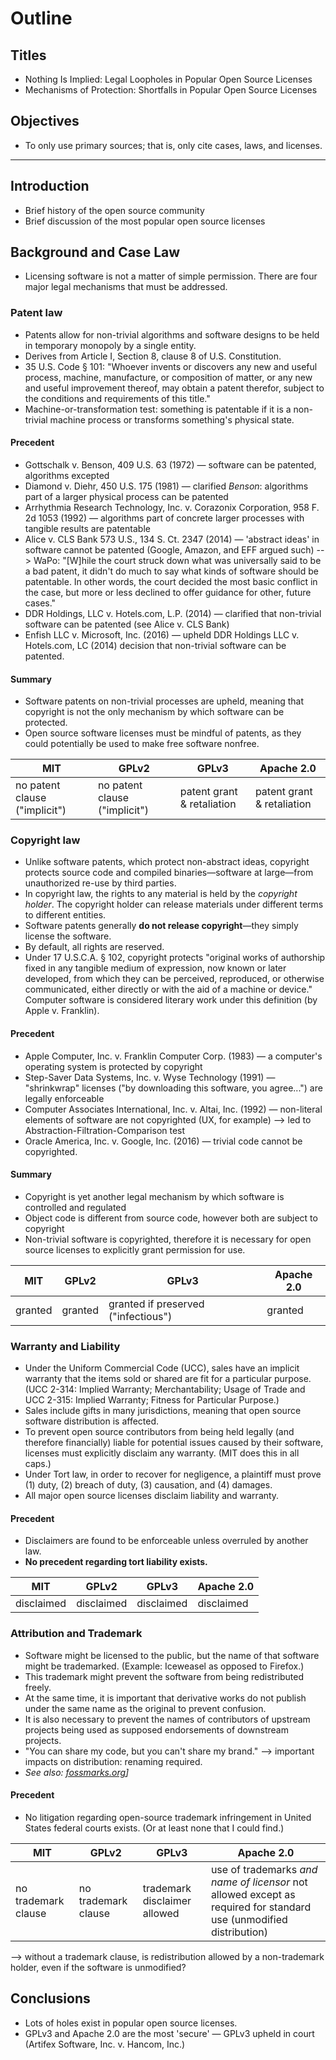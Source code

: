 
# Outline

## Titles
* Nothing Is Implied: Legal Loopholes in Popular Open Source Licenses
* Mechanisms of Protection: Shortfalls in Popular Open Source Licenses

## Objectives
* To only use primary sources; that is, only cite cases, laws, and licenses.

---

## Introduction
* Brief history of the open source community
* Brief discussion of the most popular open source licenses

## Background and Case Law
* Licensing software is not a matter of simple permission. There are four major legal mechanisms that must be addressed.

### Patent law
* Patents allow for non-trivial algorithms and software designs to be held in temporary monopoly by a single entity.
* Derives from Article I, Section 8, clause 8 of U.S. Constitution.
* 35 U.S. Code § 101: "Whoever invents or discovers any new and useful process, machine, manufacture, or composition of matter, or any new and useful improvement thereof, may obtain a patent therefor, subject to the conditions and requirements of this title."
* Machine-or-transformation test: something is patentable if it is a non-trivial machine process or transforms something's physical state.

#### Precedent
* Gottschalk v. Benson, 409 U.S. 63 (1972) — software can be patented, algorithms excepted
* Diamond v. Diehr, 450 U.S. 175 (1981) — clarified *Benson*: algorithms part of a larger physical process can be patented
* Arrhythmia Research Technology, Inc. v. Corazonix Corporation, 958 F. 2d 1053 (1992) — algorithms part of concrete larger processes with tangible results are patentable
* Alice v. CLS Bank 573 U.S., 134 S. Ct. 2347 (2014) — 'abstract ideas' in software cannot be patented (Google, Amazon, and EFF argued such) --> WaPo: "[W]hile the court struck down what was universally said to be a bad patent, it didn't do much to say what kinds of software should be patentable. In other words, the court decided the most basic conflict in the case, but more or less declined to offer guidance for other, future cases."
* DDR Holdings, LLC v. Hotels.com, L.P. (2014) — clarified that non-trivial software can be patented (see Alice v. CLS Bank)
* Enfish LLC v. Microsoft, Inc. (2016) — upheld DDR Holdings LLC v. Hotels.com, LC (2014) decision that non-trivial software can be patented.

#### Summary
* Software patents on non-trivial processes are upheld, meaning that copyright is not the only mechanism by which software can be protected.
* Open source software licenses must be mindful of patents, as they could potentially be used to make free software nonfree.

| MIT | GPLv2 | GPLv3 | Apache 2.0 |
| --- | ----- | ----- | ---------- |
| no patent clause ("implicit") | no patent clause ("implicit") | patent grant & retaliation | patent grant & retaliation |

### Copyright law
* Unlike software patents, which protect non-abstract ideas, copyright protects source code and compiled binaries—software at large—from unauthorized re-use by third parties.
* In copyright law, the rights to any material is held by the _copyright holder_. The copyright holder can release materials under different terms to different entities.
* Software patents generally **do not release copyright**—they simply license the software.
* By default, all rights are reserved.
* Under 17 U.S.C.A. § 102, copyright protects "original works of authorship fixed in any tangible medium of expression, now known or later developed, from which they can be perceived, reproduced, or otherwise communicated, either directly or with the aid of a machine or device." Computer software is considered literary work under this definition (by Apple v. Franklin).

#### Precedent
* Apple Computer, Inc. v. Franklin Computer Corp. (1983) — a computer's operating system is protected by copyright
* Step-Saver Data Systems, Inc. v. Wyse Technology (1991) — "shrinkwrap" licenses ("by downloading this software, you agree...") are legally enforceable
* Computer Associates International, Inc. v. Altai, Inc. (1992) — non-literal elements of software are not copyrighted (UX, for example) --> led to Abstraction-Filtration-Comparison test
* Oracle America, Inc. v. Google, Inc. (2016) — trivial code cannot be copyrighted.

#### Summary
* Copyright is yet another legal mechanism by which software is controlled and regulated
* Object code is different from source code, however both are subject to copyright
* Non-trivial software is copyrighted, therefore it is necessary for open source licenses to explicitly grant permission for use.

| MIT | GPLv2 | GPLv3 | Apache 2.0 |
| --- | ----- | ----- | ---------- |
| granted | granted | granted if preserved ("infectious") | granted |

### Warranty and Liability
* Under the Uniform Commercial Code (UCC), sales have an implicit warranty that the items sold or shared are fit for a particular purpose. (UCC 2-314: Implied Warranty; Merchantability; Usage of Trade and UCC 2-315: Implied Warranty; Fitness for Particular Purpose.)
* Sales include gifts in many jurisdictions, meaning that open source software distribution is affected.
* To prevent open source contributors from being held legally (and therefore financially) liable for potential issues caused by their software, licenses must explicitly disclaim any warranty. (MIT does this in all caps.)
* Under Tort law, in order to recover for negligence, a plaintiff must prove (1) duty, (2) breach of duty, (3) causation, and (4) damages.
* All major open source licenses disclaim liability and warranty.

#### Precedent
* Disclaimers are found to be enforceable unless overruled by another law.
* **No precedent regarding tort liability exists.**

| MIT | GPLv2 | GPLv3 | Apache 2.0 |
| --- | ----- | ----- | ---------- |
| disclaimed | disclaimed | disclaimed | disclaimed |

### Attribution and Trademark
* Software might be licensed to the public, but the name of that software might be trademarked. (Example: Iceweasel as opposed to Firefox.)
* This trademark might prevent the software from being redistributed freely.
* At the same time, it is important that derivative works do not publish under the same name as the original to prevent confusion.
* It is also necessary to prevent the names of contributors of upstream projects being used as supposed endorsements of downstream projects.
* "You can share my code, but you can't share my brand." --> important impacts on distribution: renaming required.
* _See also: [fossmarks.org](http://fossmarks.org)]_

#### Precedent
* No litigation regarding open-source trademark infringement in United States federal courts exists. (Or at least none that I could find.)

| MIT | GPLv2 | GPLv3 | Apache 2.0 |
| --- | ----- | ----- | ---------- |
| no trademark clause | no trademark clause | trademark disclaimer allowed | use of trademarks _and name of licensor_ not allowed except as required for standard use (unmodified distribution) |

--> without a trademark clause, is redistribution allowed by a non-trademark holder, even if the software is unmodified?

## Conclusions
* Lots of holes exist in popular open source licenses.
* GPLv3 and Apache 2.0 are the most 'secure' — GPLv3 upheld in court (Artifex Software, Inc. v. Hancom, Inc.)

